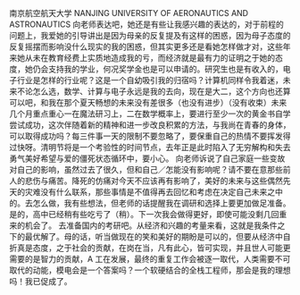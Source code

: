 南京航空航天大学
NANJING UNIVERSITY OF AERONAUTICS AND ASTRONAUTICS
向老师表达吧，她还是有些让我感兴趣的表达的，对于前程的问题上，我爱她的引导讲出是因为母亲的反复提及有这样的困惑，因为母子态度的反复摇摆而影响没什么现实的我的困惑，但其实更多还是看她怎样做才对，这些年来她从未在教育经费上实质地造成我的亏，而经济就是最有力的证明之于她的态度，她仍会支持我的学业，何况奖学金也是可以申请的。研究生也是有收入的，电子行业是怎样的行业呢？这是一个自幼吸引我的归宿吗？计算机同样令我着迷，未来不论怎么选，数学、计算与电子永远是我的去向，现在是大二，这个方向也还算可以吧，和我在那个夏天畅想的未来没有差很多（也没有进步）（没有收束）未来几个月重点重心一在魔法研习上，二在数学概率上，要进行至少一次的黄金书自学尝试成功，这次伴随着新的精神和进一步改良积累的方法，与我尚在青春的身体，可以取得成功吗？每三件事一天的限制不要忽略了，要保重自己的热情不要挥发得过快呀。清明节将是一个考验性的时间节点，去年正是此时陷入了无穷解构和失去勇气美好希望与爱的僵死状态循环中，要小心。
向老师诉说了自己家庭一些变故对自己的影响，虽然过去了很久，但和自己／怎能没有影响呢？请不要在意那些前人的悲伤与痛苦。降死的仿痛对今天不应该再有影响了，美好的未来与这些偶然先天的灾难没有什么联系，那些事情是不值得再去回忆和考虑在决定自己未来之中的。去怎么做，我有些想法，但老师的话提醒我在调研和选择上要更加做足准备。是的，高中已经稍有些吃亏了（稍）。下一次我会做得更好，即使可能没剩几回重来的机会了。
去准备国内的考研吧。从经济和兴趣的考量来看，这就是我条件之下的最优解了。母的话，听当做现在的笑和美好的期盼是可以的，但要从经济中自折真是态度，之于社会的贡献，在岗在当，凡有此心，皆可实现，并且世人可能更需要的是智力的贡献，A 工在发展，最终的重复工作会被逐一取代，人类需要不可取代的动能，模电会是一个答案吗？一个软硬结合的全栈工程师，那会是我的理想吗！我已促成了。

